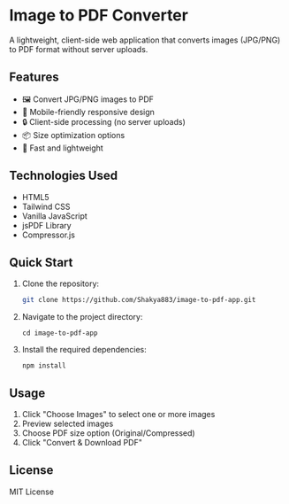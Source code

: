 # Image to PDF Converter

A lightweight, client-side web application that converts images (JPG/PNG) to PDF format without server uploads.

## Features

- 🖼️ Convert JPG/PNG images to PDF
- 📱 Mobile-friendly responsive design
- 🔒 Client-side processing (no server uploads)
- 📦 Size optimization options
- 💨 Fast and lightweight

## Technologies Used

- HTML5
- Tailwind CSS
- Vanilla JavaScript
- jsPDF Library
- Compressor.js

## Quick Start

1. Clone the repository:
   ```bash
   git clone https://github.com/Shakya883/image-to-pdf-app.git
   ```
2. Navigate to the project directory:
   ```
   cd image-to-pdf-app
   ```
3. Install the required dependencies:
   ```
   npm install
   ```

## Usage

1. Click "Choose Images" to select one or more images
2. Preview selected images
3. Choose PDF size option (Original/Compressed)
4. Click "Convert & Download PDF"

## License

MIT License
